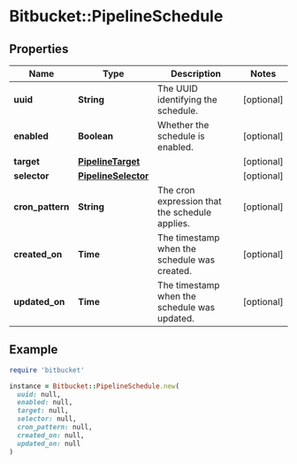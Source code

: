 # Bitbucket::PipelineSchedule

## Properties

| Name | Type | Description | Notes |
| ---- | ---- | ----------- | ----- |
| **uuid** | **String** | The UUID identifying the schedule. | [optional] |
| **enabled** | **Boolean** | Whether the schedule is enabled. | [optional] |
| **target** | [**PipelineTarget**](PipelineTarget.md) |  | [optional] |
| **selector** | [**PipelineSelector**](PipelineSelector.md) |  | [optional] |
| **cron_pattern** | **String** | The cron expression that the schedule applies. | [optional] |
| **created_on** | **Time** | The timestamp when the schedule was created. | [optional] |
| **updated_on** | **Time** | The timestamp when the schedule was updated. | [optional] |

## Example

```ruby
require 'bitbucket'

instance = Bitbucket::PipelineSchedule.new(
  uuid: null,
  enabled: null,
  target: null,
  selector: null,
  cron_pattern: null,
  created_on: null,
  updated_on: null
)
```

